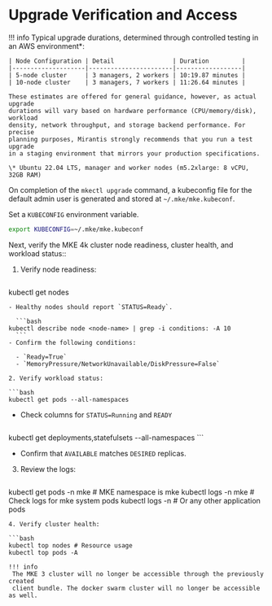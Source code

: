 # Upgrade Verification and Access

!!! info
    Typical upgrade durations, determined through controlled testing in an AWS
    environment\*:

    | Node Configuration | Detail                | Duration         |
    |--------------------|-----------------------|------------------|
    | 5-node cluster     | 3 managers, 2 workers | 10:19.87 minutes |
    | 10-node cluster    | 3 managers, 7 workers | 11:26.64 minutes |

    These estimates are offered for general guidance, however, as actual upgrade
    durations will vary based on hardware performance (CPU/memory/disk), workload
    density, network throughput, and storage backend performance. For precise
    planning purposes, Mirantis strongly recommends that you run a test upgrade
    in a staging environment that mirrors your production specifications.

    \* Ubuntu 22.04 LTS, manager and worker nodes (m5.2xlarge: 8 vCPU, 32GB RAM)

On completion of the ``mkectl upgrade`` command, a kubeconfig file for the default admin user is generated and stored at `~/.mke/mke.kubeconf`.

Set a `KUBECONFIG` environment variable.

```bash
export KUBECONFIG=~/.mke/mke.kubeconf
```
Next, verify the MKE 4k cluster node readiness, cluster health, and workload status::

1. Verify node readiness:

   ```bash
kubectl get nodes
   ```
   - Healthy nodes should report `STATUS=Ready`.

     ```bash
kubectl describe node <node-name> | grep -i conditions: -A 10
     ```
   - Confirm the following conditions:

     - `Ready=True`
     - `MemoryPressure/NetworkUnavailable/DiskPressure=False`

2. Verify workload status:

   ```bash
kubectl get pods --all-namespaces
   ```
   - Check columns for `STATUS=Running` and `READY`

     ```bash
kubectl get deployments,statefulsets --all-namespaces
     ```
   - Confirm that `AVAILABLE` matches `DESIRED` replicas.

3. Review the logs:

   ```bash
kubectl get pods -n mke                # MKE namespace is mke
kubectl logs <pod-name> -n mke         # Check logs for mke system pods
kubectl logs <pod-name> -n <namespace> # Or any other application pods
   ```
4. Verify cluster health:

   ```bash
   kubectl top nodes # Resource usage
   kubectl top pods -A

!!! info
    The MKE 3 cluster will no longer be accessible through the previously created
    client bundle. The docker swarm cluster will no longer be accessible as well.
   ```